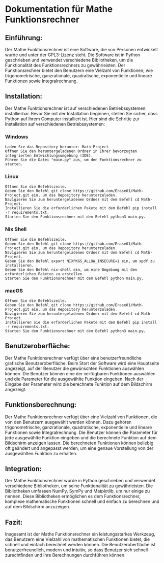# Dokumentation für Mathe Funktionsrechner

## Einführung:
Der Mathe Funktionsrechner ist eine Software, die von Personen entwickelt wurde und unter der GPL3-Lizenz steht. Die Software ist in Python geschrieben und verwendet verschiedene Bibliotheken, um die Funktionalität des Funktionsrechners zu gewährleisten. Der Funktionsrechner bietet den Benutzern eine Vielzahl von Funktionen, wie trigonometrische, ganzrationale, quadratische, exponentielle und lineare Funktionen sowie Integralrechnung.

## Installation:

Der Mathe Funktionsrechner ist auf verschiedenen Betriebssystemen installierbar. Bevor Sie mit der Installation beginnen, stellen Sie sicher, dass Python auf Ihrem Computer installiert ist. Hier sind die Schritte zur Installation auf verschiedenen Betriebssystemen:

### Windows

    Laden Sie das Repository herunter: Math-Project
    Öffnen Sie den heruntergeladenen Ordner in Ihrer bevorzugten integrierten Entwicklungsumgebung (IDE).
    Führen Sie die Datei "main.py" aus, um den Funktionsrechner zu starten.

### Linux

    Öffnen Sie die Befehlszeile.
    Geben Sie den Befehl git clone https://github.com/Erase01/Math-Project.git ein, um das Repository herunterzuladen.
    Navigieren Sie zum heruntergeladenen Ordner mit dem Befehl cd Math-Project.
    Installieren Sie die erforderlichen Pakete mit dem Befehl pip install -r requirements.txt.
    Starten Sie den Funktionsrechner mit dem Befehl python3 main.py.

### Nix Shell

    Öffnen Sie die Befehlszeile.
    Geben Sie den Befehl git clone https://github.com/Erase01/Math-Project.git ein, um das Repository herunterzuladen.
    Navigieren Sie zum heruntergeladenen Ordner mit dem Befehl cd Math-Project.
    Geben Sie den Befehl export NIXPKGS_ALLOW_INSECURE=1 ein, um xpdf zu installieren.
    Geben Sie den Befehl nix-shell ein, um eine Umgebung mit den erforderlichen Paketen zu erstellen.
    Starten Sie den Funktionsrechner mit dem Befehl python main.py.

### macOS

    Öffnen Sie die Befehlszeile.
    Geben Sie den Befehl git clone https://github.com/Erase01/Math-Project.git ein, um das Repository herunterzuladen.
    Navigieren Sie zum heruntergeladenen Ordner mit dem Befehl cd Math-Project.
    Installieren Sie die erforderlichen Pakete mit dem Befehl pip install -r requirements.txt.
    Starten Sie den Funktionsrechner mit dem Befehl python3 main.py.

## Benutzeroberfläche:
Der Mathe Funktionsrechner verfügt über eine benutzerfreundliche grafische Benutzeroberfläche. Beim Start der Software wird eine Hauptseite angezeigt, auf der Benutzer die gewünschten Funktionen auswählen können. Die Benutzer können eine der verfügbaren Funktionen auswählen und die Parameter für die ausgewählte Funktion eingeben. Nach der Eingabe der Parameter wird die berechnete Funktion auf dem Bildschirm angezeigt.

## Funktionsberechnung:
Der Mathe Funktionsrechner verfügt über eine Vielzahl von Funktionen, die von den Benutzern ausgewählt werden können. Dazu gehören trigonometrische, ganzrationale, quadratische, exponentielle und lineare Funktionen sowie Integralrechnung. Die Benutzer können die Parameter für jede ausgewählte Funktion eingeben und die berechnete Funktion auf dem Bildschirm anzeigen lassen. Die berechneten Funktionen können beliebig oft geändert und angepasst werden, um eine genaue Vorstellung von der ausgewählten Funktion zu erhalten.

## Integration:
Der Mathe Funktionsrechner wurde in Python geschrieben und verwendet verschiedene Bibliotheken, um seine Funktionalität zu gewährleisten. Die Bibliotheken umfassen NumPy, SymPy und Matplotlib, um nur einige zu nennen. Diese Bibliotheken ermöglichen es dem Funktionsrechner, komplexe mathematische Funktionen schnell und einfach zu berechnen und auf dem Bildschirm anzuzeigen.

## Fazit:
Insgesamt ist der Mathe Funktionsrechner ein leistungsstarkes Werkzeug, das Benutzern eine Vielzahl von mathematischen Funktionen bietet, die schnell und einfach berechnet werden können. Die Benutzeroberfläche ist benutzerfreundlich, modern und intuitiv, so dass Benutzer sich schnell zurechtfinden und ihre Berechnungen durchführen können.